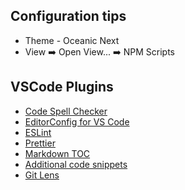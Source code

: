 ## Configuration tips
- Theme - Oceanic Next
- View :arrow_right: Open View... :arrow_right: NPM Scripts

## VSCode Plugins
* [Code Spell Checker](https://github.com/streetsidesoftware/vscode-spell-checker)
* [EditorConfig for VS Code](https://github.com/editorconfig/editorconfig-vscode)
* [ESLint](https://github.com/Microsoft/vscode-eslint)
* [Prettier](https://github.com/prettier/prettier-vscode)
* [Markdown TOC](https://github.com/joffreykern/vscode-markdown-toc)
* [Additional code snippets](https://github.com/xabikos/vscode-javascript)
* [Git Lens](https://github.com/Axosoft/vscode-gitlens)
